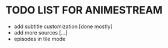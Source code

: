 # TODO LIST FOR ANIMESTREAM

- add subtitle customization [done mostly]
- add more sources [...]
- episodes in tile mode
